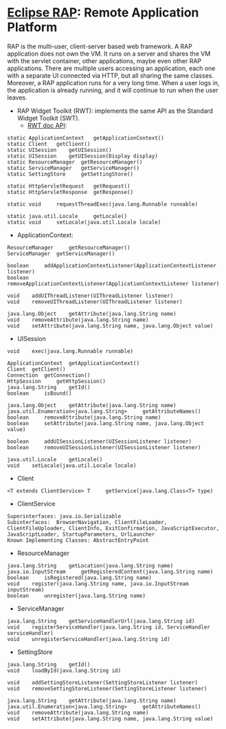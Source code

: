 # [Eclipse RAP](https://www.eclipse.org/rap/): Remote Application Platform

RAP is the multi-user, client-server based web framework. A RAP application does not own the VM. It runs on a server and shares the VM with the servlet container, other applications, maybe even other RAP applications. There are multiple users accessing an application, each one with a separate UI connected via HTTP, but all sharing the same classes. Moreover, a RAP application runs for a very long time. When a user logs in, the application is already running, and it will continue to run when the user leaves. 
- RAP Widget Toolkit (RWT): implements the same API as the Standard Widget Toolkit (SWT).
  - [RWT doc API](https://download.eclipse.org/rt/rap/doc/3.2/guide/reference/api/org/eclipse/rap/rwt/RWT.html):  
```
static ApplicationContext 	getApplicationContext()
static Client 	getClient()
static UISession 	getUISession()
static UISession 	getUISession(Display display)
static ResourceManager 	getResourceManager()
static ServiceManager 	getServiceManager()
static SettingStore 	getSettingStore()

static HttpServletRequest 	getRequest()
static HttpServletResponse 	getResponse()

static void 	requestThreadExec(java.lang.Runnable runnable)

static java.util.Locale 	getLocale()
static void 	setLocale(java.util.Locale locale)
```
- ApplicationContext: 
```
ResourceManager 	getResourceManager()
ServiceManager 	getServiceManager()

boolean 	addApplicationContextListener(ApplicationContextListener listener)
boolean 	removeApplicationContextListener(ApplicationContextListener listener)

void 	addUIThreadListener(UIThreadListener listener)
void 	removeUIThreadListener(UIThreadListener listener)

java.lang.Object 	getAttribute(java.lang.String name)
void 	removeAttribute(java.lang.String name)
void 	setAttribute(java.lang.String name, java.lang.Object value)
```
- UISession
```
void 	exec(java.lang.Runnable runnable)

ApplicationContext 	getApplicationContext()
Client 	getClient()
Connection 	getConnection()
HttpSession 	getHttpSession()
java.lang.String 	getId()
boolean 	isBound()

java.lang.Object 	getAttribute(java.lang.String name)
java.util.Enumeration<java.lang.String> 	getAttributeNames()
boolean 	removeAttribute(java.lang.String name)
boolean 	setAttribute(java.lang.String name, java.lang.Object value)

boolean 	addUISessionListener(UISessionListener listener)
boolean 	removeUISessionListener(UISessionListener listener)

java.util.Locale 	getLocale()
void 	setLocale(java.util.Locale locale)
```
- Client
```
<T extends ClientService> T 	getService(java.lang.Class<T> type)
```
- ClientService
```
Superinterfaces: java.io.Serializable
Subinterfaces:  BrowserNavigation, ClientFileLoader, ClientFileUploader, ClientInfo, ExitConfirmation, JavaScriptExecutor, JavaScriptLoader, StartupParameters, UrlLauncher
Known Implementing Classes: AbstractEntryPoint 
```
- ResourceManager
```
java.lang.String 	getLocation(java.lang.String name)
java.io.InputStream 	getRegisteredContent(java.lang.String name)
boolean 	isRegistered(java.lang.String name)
void 	register(java.lang.String name, java.io.InputStream inputStream)
boolean 	unregister(java.lang.String name)
```
- ServiceManager
```
java.lang.String 	getServiceHandlerUrl(java.lang.String id)
void 	registerServiceHandler(java.lang.String id, ServiceHandler serviceHandler)
void 	unregisterServiceHandler(java.lang.String id)
```
- SettingStore
```
java.lang.String 	getId()
void 	loadById(java.lang.String id)

void 	addSettingStoreListener(SettingStoreListener listener)
void 	removeSettingStoreListener(SettingStoreListener listener)

java.lang.String 	getAttribute(java.lang.String name)
java.util.Enumeration<java.lang.String> 	getAttributeNames()
void 	removeAttribute(java.lang.String name)
void 	setAttribute(java.lang.String name, java.lang.String value)
```
